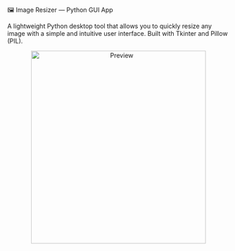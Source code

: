 🖼️ Image Resizer — Python GUI App

A lightweight Python desktop tool that allows you to quickly resize any image with a simple and intuitive user interface. Built with Tkinter and Pillow (PIL).

<p align="center"> <img src="https://github.com/user-attachments/assets/aff671e5-111b-4f70-9f5c-dd699c72ee1a" width="397" height="440" alt="Preview" /> </p>
